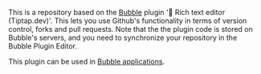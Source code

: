 This is a repository based on the [Bubble](https://bubble.io) plugin '🤌 Rich text editor (Tiptap.dev)'. This lets you use Github's functionality in terms of version control, forks and pull requests. Note that the the plugin code is stored on Bubble's servers, and you need to synchronize your repository in the Bubble Plugin Editor. 

 This plugin can be used in [Bubble applications](https://bubble.io).